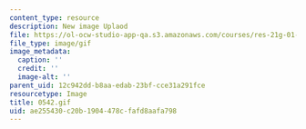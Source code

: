 ```yaml
---
content_type: resource
description: New image Uplaod
file: https://ol-ocw-studio-app-qa.s3.amazonaws.com/courses/res-21g-01-kana-spring-2010/ae255430c20b1904478cfafd8aafa798_0542.gif
file_type: image/gif
image_metadata:
  caption: ''
  credit: ''
  image-alt: ''
parent_uid: 12c942dd-b8aa-edab-23bf-cce31a291fce
resourcetype: Image
title: 0542.gif
uid: ae255430-c20b-1904-478c-fafd8aafa798
---
```

